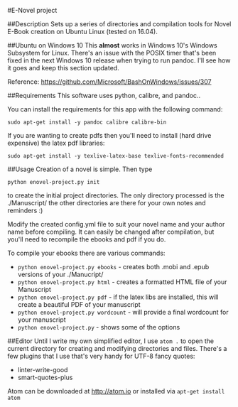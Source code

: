 #E-Novel project

##Description
Sets up a series of directories and compilation tools for Novel E-Book creation on Ubuntu Linux (tested on 16.04).

##Ubuntu on Windows 10
This **almost** works in Windows 10's Windows Subsystem for Linux. There's an issue with the POSIX timer that's been fixed in the next Windows 10 release when trying to run pandoc. I'll see how it goes and keep this section updated.

Reference: <https://github.com/Microsoft/BashOnWindows/issues/307>

##Requirements
This software uses python, calibre, and pandoc..

You can install the requirements for this app with the following command:

    sudo apt-get install -y pandoc calibre calibre-bin

If you are wanting to create pdfs then you'll need to install (hard drive expensive) the latex pdf libraries:

    sudo apt-get install -y texlive-latex-base texlive-fonts-recommended

##Usage
Creation of a novel is simple.
Then type

    python enovel-project.py init

to create the initial project directories. The only directory processed is the ./Manuscript/ the other directories are there for your own notes and reminders :)

Modify the created config.yml file to suit your novel name and your author name before compiling. It can easily be changed after compilation, but you'll need to recompile the ebooks and pdf if you do.

To compile your ebooks there are various commands:

* `python enovel-project.py ebooks` - creates both .mobi and .epub versions of your ./Manucript/
* `python enovel-project.py html` - creates a formatted HTML file of your Manuscript
* `python enovel-project.py pdf` - if the latex libs are installed, this will create a beautiful PDF of your manuscript
* `python enovel-project.py wordcount` - will provide a final wordcount for your manuscript
* `python enovel-project.py` - shows some of the options

##Editor
Until I write my own simplified editor, I use `atom .` to open the current directory for creating and modifying directories and files. There's a few plugins that I use that's very handy for UTF-8 fancy quotes:

* linter-write-good
* smart-quotes-plus

Atom can be downloaded at http://atom.io or installed via `apt-get install atom`

